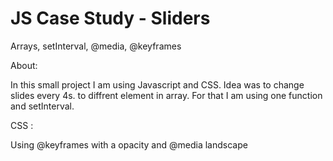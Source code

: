 # JS Case Study - Sliders 
Arrays, setInterval, @media, @keyframes

About:

In this small project I am using Javascript and CSS. Idea was to change slides every 4s. to diffrent element in array. For that I am using one function and setInterval. 

CSS : 

Using @keyframes with a opacity and @media landscape 


